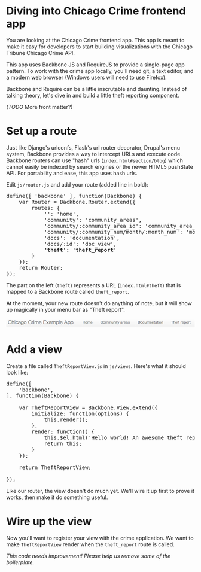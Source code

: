 # Diving into Chicago Crime frontend app

You are looking at the Chicago Crime frontend app. This app is meant to make it
easy for developers to start building visualizations with the Chicago Tribune
Chicago Crime API.

This app uses Backbone JS and RequireJS to provide a single-page app pattern. 
To work with the crime app locally, you'll need git, a text editor, and a modern web browser (Windows users will need to use Firefox).

Backbone and Require can be a little inscrutable and daunting. Instead of talking theory, let's dive in and build a little theft reporting component.

(*TODO* More front matter?)

# Set up a route

Just like Django's urlconfs, Flask's url router decorator, Drupal's menu system, Backbone provides a way to intercept URLs and execute code. Backbone routers can use "hash" urls (`index.html#section/blog`) which cannot easily be indexed by search engines or the newer HTML5 pushState API. For portability and ease, this app uses hash urls.

Edit `js/router.js` and add your route (added line in bold):

<pre>
define([ 'backbone' ], function(Backbone) {
    var Router = Backbone.Router.extend({
        routes: {
            '': 'home',
            'community': 'community_areas',
            'community/:community_area_id': 'community_area_detail',
            'community/:community_num/month/:month_num': 'monthly_summary',
            'docs': 'documentation',
            'docs/:id': 'doc_view',
            <strong>'theft': 'theft_report'</strong>
        }
    });
    return Router;
});
</pre>

The part on the left (`theft`) represents a URL (`index.html#theft`) that is mapped to a Backbone route called `theft_report`. 

At the moment, your new route doesn't do anything of note, but it will show up
magically in your menu bar as "Theft report".

![](/docs/img/crime-toolbar.png)

# Add a view

Create a file called `TheftReportView.js` in `js/views`. Here's what it should look like:

<pre>
define([
    'backbone',
], function(Backbone) {

    var TheftReportView = Backbone.View.extend({
        initialize: function(options) {
            this.render();
        },
        render: function() {
            this.$el.html('Hello world! An awesome theft report will be here soon.');
            return this;
        }
    });

    return TheftReportView;

});
</pre>

Like our router, the view doesn't do much yet. We'll wire it up first to prove it works, then make it do something useful.

# Wire up the view

Now you'll want to register your view with the crime application. We want to make `TheftReportView` render when the `theft_report` route is called. 

*This code needs improvement! Please help us remove some of the boilerplate.*
